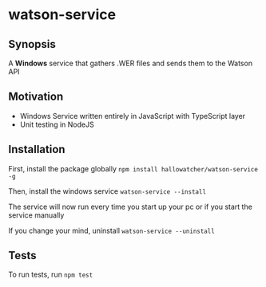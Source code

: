 # watson-service

## Synopsis

A **Windows** service that gathers .WER files and sends them to the Watson API

## Motivation

- Windows Service written entirely in JavaScript with TypeScript layer
- Unit testing in NodeJS

## Installation

First, install the package globally
`npm install hallowatcher/watson-service -g`

Then, install the windows service
`watson-service --install`

The service will now run every time you start up your pc or if you start the service manually

If you change your mind, uninstall
`watson-service --uninstall`

## Tests

To run tests, run
`npm test`